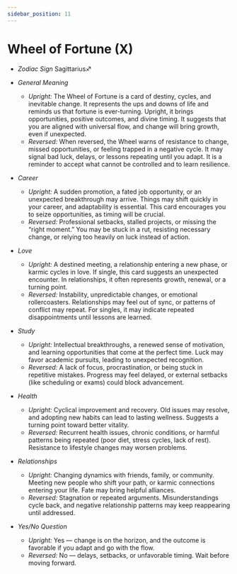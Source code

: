```yaml
---
sidebar_position: 11
---
```


# Wheel of Fortune (X)

- *Zodiac Sign* Sagittarius♐️
- *General Meaning*
  - *Upright:* The Wheel of Fortune is a card of destiny, cycles, and inevitable change. It represents the ups and downs of life and reminds us that fortune is ever-turning. Upright, it brings opportunities, positive outcomes, and divine timing. It suggests that you are aligned with universal flow, and change will bring growth, even if unexpected.
  - *Reversed:* When reversed, the Wheel warns of resistance to change, missed opportunities, or feeling trapped in a negative cycle. It may signal bad luck, delays, or lessons repeating until you adapt. It is a reminder to accept what cannot be controlled and to learn resilience.
- *Career*
  - *Upright:* A sudden promotion, a fated job opportunity, or an unexpected breakthrough may arrive. Things may shift quickly in your career, and adaptability is essential. This card encourages you to seize opportunities, as timing will be crucial.
  - *Reversed:* Professional setbacks, stalled projects, or missing the “right moment.” You may be stuck in a rut, resisting necessary change, or relying too heavily on luck instead of action.
- *Love*
  - *Upright:* A destined meeting, a relationship entering a new phase, or karmic cycles in love. If single, this card suggests an unexpected encounter. In relationships, it often represents growth, renewal, or a turning point.
  - *Reversed:* Instability, unpredictable changes, or emotional rollercoasters. Relationships may feel out of sync, or patterns of conflict may repeat. For singles, it may indicate repeated disappointments until lessons are learned.
- *Study*
  - *Upright:* Intellectual breakthroughs, a renewed sense of motivation, and learning opportunities that come at the perfect time. Luck may favor academic pursuits, leading to unexpected recognition.
  - *Reversed:* A lack of focus, procrastination, or being stuck in repetitive mistakes. Progress may feel delayed, or external setbacks (like scheduling or exams) could block advancement.
- *Health*
  - *Upright:* Cyclical improvement and recovery. Old issues may resolve, and adopting new habits can lead to lasting wellness. Suggests a turning point toward better vitality.
  - *Reversed:* Recurrent health issues, chronic conditions, or harmful patterns being repeated (poor diet, stress cycles, lack of rest). Resistance to lifestyle changes may worsen problems.
- *Relationships*
  - *Upright:* Changing dynamics with friends, family, or community. Meeting new people who shift your path, or karmic connections entering your life. Fate may bring helpful alliances.
  - *Reversed:* Stagnation or repeated arguments. Misunderstandings cycle back, and negative relationship patterns may keep reappearing until addressed.

- *Yes/No Question*
  - *Upright:* Yes — change is on the horizon, and the outcome is favorable if you adapt and go with the flow.
  - *Reversed:* No — delays, setbacks, or unfavorable timing. Wait before moving forward.

